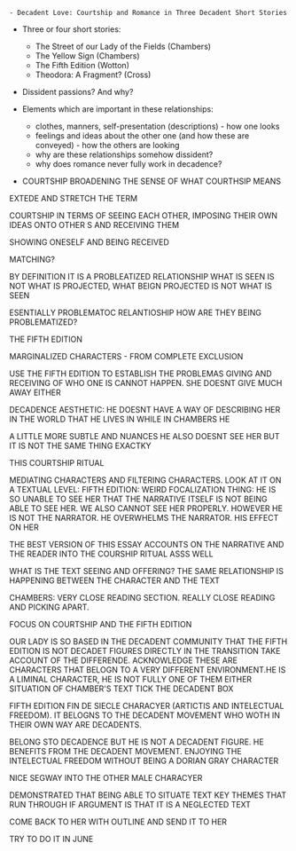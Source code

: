 	- Decadent Love: Courtship and Romance in Three Decadent Short Stories
- Three or four short stories:
	- The Street of our Lady of the Fields (Chambers)
	- The Yellow Sign (Chambers)
	- The Fifth Edition (Wotton)
	- Theodora: A Fragment? (Cross)

- Dissident passions? And why?

- Elements which are important in these relationships:
	- clothes, manners, self-presentation (descriptions) - how one looks
	- feelings and ideas about the other one (and how these are conveyed) - how the others are looking
	- why are these relationships somehow dissident?
	- why does romance never fully work in decadence?

- COURTSHIP BROADENING THE SENSE OF WHAT COURTHSIP MEANS

EXTEDE AND STRETCH THE TERM 

COURTSHIP IN TERMS OF SEEING EACH OTHER, IMPOSING THEIR OWN IDEAS ONTO OTHER S AND RECEIVING THEM


SHOWING ONESELF AND BEING RECEIVED


MATCHING? 

BY DEFINITION IT IS A PROBLEATIZED RELATIONSHIP
WHAT IS SEEN IS NOT WHAT IS PROJECTED, WHAT BEIGN PROJECTED IS NOT WHAT IS SEEN

ESENTIALLY PROBLEMATOC RELANTIOSHIP
HOW ARE THEY BEING PROBLEMATIZED?

THE FIFTH EDITION 

MARGINALIZED CHARACTERS - FROM COMPLETE EXCLUSION

USE THE FIFTH EDITION TO ESTABLISH THE PROBLEMAS
GIVING AND RECEIVING OF WHO ONE IS CANNOT HAPPEN. SHE DOESNT GIVE MUCH AWAY EITHER

DECADENCE AESTHETIC: HE DOESNT HAVE A WAY OF DESCRIBING HER IN THE WORLD THAT HE LIVES IN 
WHILE IN CHAMBERS HE 

A LITTLE MORE SUBTLE AND NUANCES
HE ALSO DOESNT SEE HER BUT IT IS NOT THE SAME THING EXACTKY

THIS COURTSHIP RITUAL 

MEDIATING CHARACTERS AND FILTERING CHARACTERS.
LOOK AT IT ON A TEXTUAL LEVEL:
FIFTH EDITION: WEIRD FOCALIZATION THING: HE IS SO UNABLE TO SEE HER THAT THE NARRATIVE ITSELF IS NOT BEING ABLE TO SEE HER. WE ALSO CANNOT SEE HER PROPERLY. HOWEVER HE IS NOT THE NARRATOR. HE OVERWHELMS THE NARRATOR. HIS EFFECT ON HER 

THE BEST VERSION OF THIS ESSAY ACCOUNTS ON 
THE NARRATIVE AND THE READER INTO THE COURSHIP RITUAL ASSS WELL

WHAT IS THE TEXT SEEING AND OFFERING?
THE SAME RELATIONSHIP IS HAPPENING BETWEEN THE CHARACTER AND THE TEXT

CHAMBERS: VERY CLOSE READING SECTION. REALLY CLOSE READING AND PICKING APART.

FOCUS ON COURTSHIP AND THE FIFTH EDITION

OUR LADY IS SO BASED IN THE DECADENT COMMUNITY THAT 
THE FIFTH EDITION IS NOT DECADET FIGURES DIRECTLY
IN THE TRANSITION TAKE ACCOUNT OF THE DIFFERENDE. ACKNOWLEDGE THESE ARE CHARACTERS THAT BELOGN TO A VERY DIFFERENT ENVIRONMENT.HE IS A LIMINAL CHARACTER, HE IS NOT FULLY ONE OF THEM EITHER
SITUATION OF CHAMBER'S TEXT
TICK THE DECADENT BOX 

FIFTH EDITION FIN DE SIECLE CHARACYER (ARTICTIS AND INTELECTUAL FREEDOM). IT BELOGNS TO THE DECADENT MOVEMENT WHO WOTH IN THEIR OWN WAY ARE DECADENTS. 


BELONG STO DECADENCE BUT HE IS NOT A DECADENT FIGURE. HE BENEFITS FROM THE DECADENT MOVEMENT. ENJOYING THE INTELECTUAL FREEDOM WITHOUT BEING A DORIAN GRAY CHARACTER

NICE SEGWAY INTO THE OTHER MALE CHARACYER


DEMONSTRATED THAT BEING ABLE TO SITUATE TEXT
KEY THEMES THAT RUN THROUGH
IF ARGUMENT IS THAT IT IS A NEGLECTED TEXT 


COME BACK TO HER WITH OUTLINE AND SEND IT TO HER 

TRY TO DO IT IN JUNE